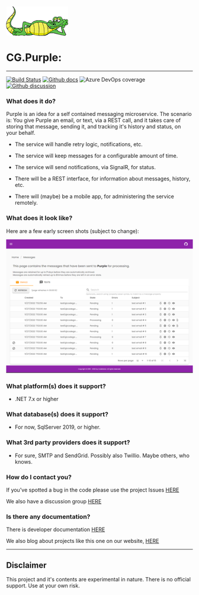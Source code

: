 ![logo](logos/codegator-167x79.png)

# CG.Purple: 
---
[![Build Status](https://dev.azure.com/codegator/CG.Purple/_apis/build/status/CodeGator.CG.Purple?branchName=main)](https://dev.azure.com/codegator/CG.Purple/_build/latest?definitionId=93&branchName=main)
[![Github docs](https://img.shields.io/static/v1?label=Documentation&message=online&color=blue)](https://codegator.github.io/CG.Purple/index.html)
![Azure DevOps coverage](https://img.shields.io/azure-devops/coverage/codegator/CG.Purple/93)
[![Github discussion](https://img.shields.io/badge/Discussion-online-blue)](https://github.com/CodeGator/CG.Purple/discussions)


### What does it do?
Purple is an idea for a self contained messaging microservice. The scenario is: You give Purple an email, or text, via a REST call, and it takes care of storing that message, sending it, and tracking it's history and status, on your behalf.

* The service will handle retry logic, notifications, etc.

* The service will keep messages for a configurable amount of time. 

* The service will send notifications, via SignalR, for status.

* There will be a REST interface, for information about messages, history, etc.

* There will (maybe) be a mobile app, for administering the service remotely.

### What does it look like?
Here are a few early screen shots (subject to change):

![messges](screens/messages.png)

### What platform(s) does it support?
* .NET 7.x or higher

### What database(s) does it support?
* For now, SqlServer 2019, or higher.

### What 3rd party providers does it support?
* For sure, SMTP and SendGrid. Possibly also Twillio. Maybe others, who knows.

### How do I contact you?
If you've spotted a bug in the code please use the project Issues [HERE](https://github.com/CodeGator/CG.Purple/issues)

We also have a discussion group [HERE](https://github.com/CodeGator/CG.Purple/discussions)

### Is there any documentation?
There is developer documentation [HERE](https://codegator.github.io/CG.Purple/)

We also blog about projects like this one on our website, [HERE](http://www.codegator.com)

---

## Disclaimer
This project and it's contents are experimental in nature. There is no official support. Use at your own risk.